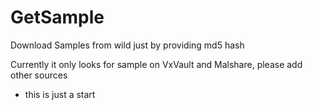 # GetSample
Download Samples from wild just by providing md5 hash

Currently it only looks for sample on VxVault and Malshare, please add other sources
- this is just a start
